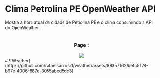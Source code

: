 # Clima Petrolina PE OpenWeather API

Mostra a hora atual da cidade de Petrolina PE e o clima consumindo a API do OpenWeather.


#
<div align='center'>
<h3>Page :</h3>
<img src="(https://github.com/rafaelsantosr1/weather/assets/88357162/befc5128-b97e-4006-887e-3055abcd5dc3)"/>
</div>
#
![Weather](https://github.com/rafaelsantosr1/weather/assets/88357162/befc5128-b97e-4006-887e-3055abcd5dc3)
